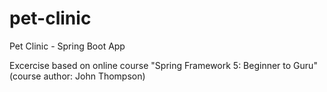 # pet-clinic
Pet Clinic - Spring Boot App

Excercise based on online course "Spring Framework 5: Beginner to Guru" (course author: John Thompson)
